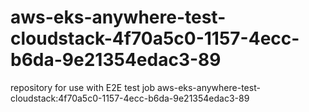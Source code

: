 # aws-eks-anywhere-test-cloudstack-4f70a5c0-1157-4ecc-b6da-9e21354edac3-89
repository for use with E2E test job aws-eks-anywhere-test-cloudstack:4f70a5c0-1157-4ecc-b6da-9e21354edac3-89
